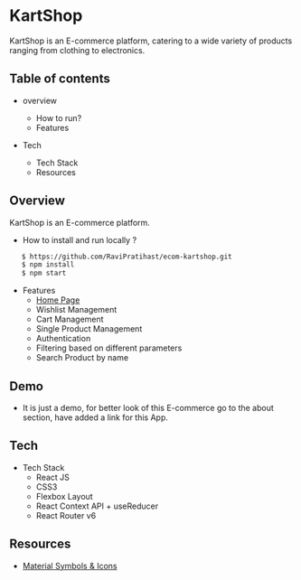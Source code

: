 
# KartShop

KartShop is an E-commerce platform, catering to a wide variety of products ranging from clothing to electronics.

## Table of contents

* overview
    
    * How to run?
    * Features
* Tech
    
    * Tech Stack
    * Resources
## Overview
KartShop is an E-commerce platform.

 * How to install and run locally ?
 ```bash
    $ https://github.com/RaviPratihast/ecom-kartshop.git
    $ npm install
    $ npm start
```
* Features
  * [Home Page](https://kartshop-ecom.netlify.app/)
  * Wishlist Management
  * Cart Management
  * Single Product Management
  * Authentication
  * Filtering based on different parameters
  * Search Product by name

## Demo

* It is just a demo, for better look of this E-commerce go to the about section, have added a link for this App.

## Tech

* Tech Stack
  * React JS
  * CSS3
  * Flexbox Layout
  * React Context API + useReducer
  * React Router v6

## Resources
* [Material Symbols & Icons](https://fonts.google.com/icons)
